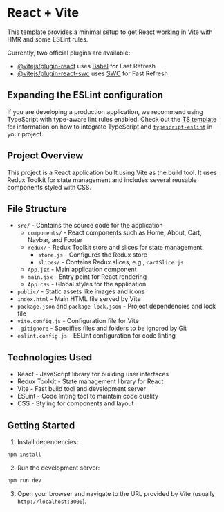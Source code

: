 # React + Vite

This template provides a minimal setup to get React working in Vite with HMR and some ESLint rules.

Currently, two official plugins are available:

- [@vitejs/plugin-react](https://github.com/vitejs/vite-plugin-react/blob/main/packages/plugin-react) uses [Babel](https://babeljs.io/) for Fast Refresh
- [@vitejs/plugin-react-swc](https://github.com/vitejs/vite-plugin-react/blob/main/packages/plugin-react-swc) uses [SWC](https://swc.rs/) for Fast Refresh

## Expanding the ESLint configuration

If you are developing a production application, we recommend using TypeScript with type-aware lint rules enabled. Check out the [TS template](https://github.com/vitejs/vite/tree/main/packages/create-vite/template-react-ts) for information on how to integrate TypeScript and [`typescript-eslint`](https://typescript-eslint.io) in your project.

## Project Overview

This project is a React application built using Vite as the build tool. It uses Redux Toolkit for state management and includes several reusable components styled with CSS.

## File Structure

- `src/` - Contains the source code for the application
  - `components/` - React components such as Home, About, Cart, Navbar, and Footer
  - `redux/` - Redux Toolkit store and slices for state management
    - `store.js` - Configures the Redux store
    - `slices/` - Contains Redux slices, e.g., `cartSlice.js`
  - `App.jsx` - Main application component
  - `main.jsx` - Entry point for React rendering
  - `App.css` - Global styles for the application
- `public/` - Static assets like images and icons
- `index.html` - Main HTML file served by Vite
- `package.json` and `package-lock.json` - Project dependencies and lock file
- `vite.config.js` - Configuration file for Vite
- `.gitignore` - Specifies files and folders to be ignored by Git
- `eslint.config.js` - ESLint configuration for code linting

## Technologies Used

- React - JavaScript library for building user interfaces
- Redux Toolkit - State management library for React
- Vite - Fast build tool and development server
- ESLint - Code linting tool to maintain code quality
- CSS - Styling for components and layout

## Getting Started

1. Install dependencies:

```bash
npm install
```

2. Run the development server:

```bash
npm run dev
```

3. Open your browser and navigate to the URL provided by Vite (usually `http://localhost:3000`).
